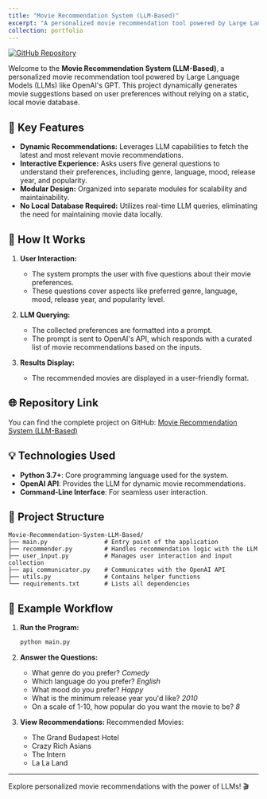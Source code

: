 ```yaml
---
title: "Movie Recommendation System (LLM-Based)"
excerpt: "A personalized movie recommendation tool powered by Large Language Models (LLMs) like OpenAI's GPT."
collection: portfolio
---
```


[![GitHub Repository](https://img.shields.io/badge/GitHub-Repository-blue)](https://github.com/shubhamsrkdev/Movie-Recommendation-System-LLM-Based)

Welcome to the **Movie Recommendation System (LLM-Based)**, a personalized movie recommendation tool powered by Large Language Models (LLMs) like OpenAI's GPT. This project dynamically generates movie suggestions based on user preferences without relying on a static, local movie database.

## 🌟 Key Features
- **Dynamic Recommendations:** Leverages LLM capabilities to fetch the latest and most relevant movie recommendations.
- **Interactive Experience:** Asks users five general questions to understand their preferences, including genre, language, mood, release year, and popularity.
- **Modular Design:** Organized into separate modules for scalability and maintainability.
- **No Local Database Required:** Utilizes real-time LLM queries, eliminating the need for maintaining movie data locally.

## 🔧 How It Works
1. **User Interaction:**
   - The system prompts the user with five questions about their movie preferences.
   - These questions cover aspects like preferred genre, language, mood, release year, and popularity level.

2. **LLM Querying:**
   - The collected preferences are formatted into a prompt.
   - The prompt is sent to OpenAI's API, which responds with a curated list of movie recommendations based on the inputs.

3. **Results Display:**
   - The recommended movies are displayed in a user-friendly format.

## 🌐 Repository Link
You can find the complete project on GitHub: [Movie Recommendation System (LLM-Based)](https://github.com/shubhamsrkdev/Movie-Recommendation-System-LLM-Based)

## 💡 Technologies Used
- **Python 3.7+**: Core programming language used for the system.
- **OpenAI API**: Provides the LLM for dynamic movie recommendations.
- **Command-Line Interface**: For seamless user interaction.

## 📖 Project Structure
```
Movie-Recommendation-System-LLM-Based/
├── main.py                # Entry point of the application
├── recommender.py         # Handles recommendation logic with the LLM
├── user_input.py          # Manages user interaction and input collection
├── api_communicator.py    # Communicates with the OpenAI API
├── utils.py               # Contains helper functions
└── requirements.txt       # Lists all dependencies
```

## 🔄 Example Workflow
1. **Run the Program:**
   ```bash
   python main.py
   ```
2. **Answer the Questions:**
   - What genre do you prefer? *Comedy*
   - Which language do you prefer? *English*
   - What mood do you prefer? *Happy*
   - What is the minimum release year you'd like? *2010*
   - On a scale of 1-10, how popular do you want the movie to be? *8*

3. **View Recommendations:**
   Recommended Movies:
   - The Grand Budapest Hotel
   - Crazy Rich Asians
   - The Intern
   - La La Land

---

Explore personalized movie recommendations with the power of LLMs! 🎬

